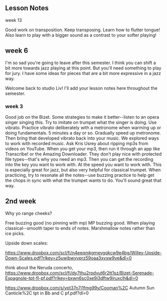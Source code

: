 ## Lesson Notes

week 13

Good work on transposition. Keep transposing. Learn how to flutter tongue! Also learn to play with a bigger sound as a contrast to your softer playing!

## week 6

I'm so sad you're going to leave after this semester. I think you can shift a bit more towards jazz playing at this point. But you'll need something to play for jury. I have some ideas for pieces that are a bit more expressive in a jazz way.

Welcome back to studio Liv! I'll add your lesson notes here throughout the semester.

### week 3

Good job on the Bizet. Some strategies to make it better--listen to an opera singer singing this. Try to imitate on trumpet what the singer is doing. Use vibrato. Practice vibrato deliberately with a metronome when warming up or doing fundamentals. 5 minutes a day or so. Gradually speed up metronome. Then bring that developed vibrato back into your music.
We explored ways to work with recorded music. Ask Kris Usrey about ripping mp3s from videos on YouTube.
When you get your mp3, then run it through an app like Transcribe! or the Amazing Downloader. They don't play nice with protected file types--that's why you need an mp3.
Then you can get the recording into the key you want to work with. At the speed you want to work with. This is especially great for jazz, but also very helpful for classical trumpet.
When practicing, try to resonate all the notes--use buzzing practice to help get the chops in sync with what the trumpet wants to do. You'll sound great that way.

## 2nd week

Why yo range cheeks?

Free buzzing good (no pinning with mp)
MP buzzing good.
When playing classical--smooth taper to ends of notes. Marshmallow notes rather than ice picks.

Upside down scales:

<https://www.dropbox.com/scl/fi/n4eeqmkgmevgqkcw9e4bg/Willey-Upside-Down-Scales.pdf?rlkey=z5uwibwyvprz59oaa3xvxw9ve&dl=0>

think about the Neruda concerto,
<https://www.dropbox.com/scl/fi/dy7thu2rpdvut6r2tt1sz/Bizet-Serenade-Espagnole-tpt-fl-pf.pdf?rlkey=bxwn6sc0xe9j3dftw9iruxclh&dl=0>

<https://www.dropbox.com/s/ypt37n7j1fmg99y/Cooman%2C> Autumn Sun Canticle%2C tpt in Bb and C pf.pdf?dl=0